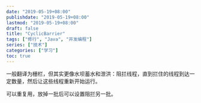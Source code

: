 ```yaml
---
date: "2019-05-19+08:00"
publishdate: "2019-05-19+08:00"
lastmod: "2019-05-19+08:00"
draft: false
title: "CyclicBarrier"
tags: ["修行", "Java", "并发编程"]
series: ["技术"]
categories: ["学习"]
toc: true
---
```



一般翻译为栅栏，但其实更像水坝蓄水和泄洪：阻拦线程，直到拦住的线程到达一定数量，然后让这些线程重新开始运行。

可以重复用，放掉一批后可以设置阻拦另一批。